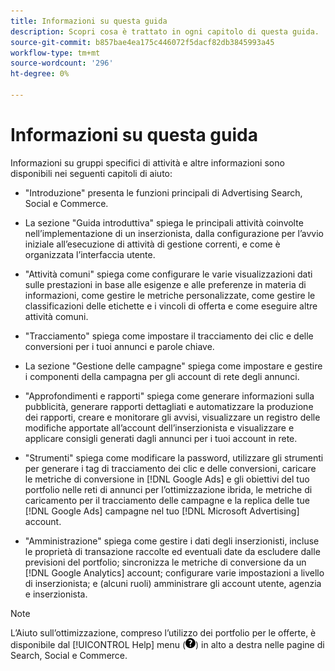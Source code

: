 ```yaml
---
title: Informazioni su questa guida
description: Scopri cosa è trattato in ogni capitolo di questa guida.
source-git-commit: b857bae4ea175c446072f5dacf82db3845993a45
workflow-type: tm+mt
source-wordcount: '296'
ht-degree: 0%

---
```


# Informazioni su questa guida

Informazioni su gruppi specifici di attività e altre informazioni sono disponibili nei seguenti capitoli di aiuto:

* &quot;Introduzione&quot; presenta le funzioni principali di Advertising Search, Social e Commerce.

* La sezione &quot;Guida introduttiva&quot; spiega le principali attività coinvolte nell’implementazione di un inserzionista, dalla configurazione per l’avvio iniziale all’esecuzione di attività di gestione correnti, e come è organizzata l’interfaccia utente.

* &quot;Attività comuni&quot; spiega come configurare le varie visualizzazioni dati sulle prestazioni in base alle esigenze e alle preferenze in materia di informazioni, come gestire le metriche personalizzate, come gestire le classificazioni delle etichette e i vincoli di offerta e come eseguire altre attività comuni.

* &quot;Tracciamento&quot; spiega come impostare il tracciamento dei clic e delle conversioni per i tuoi annunci e parole chiave.

* La sezione &quot;Gestione delle campagne&quot; spiega come impostare e gestire i componenti della campagna per gli account di rete degli annunci.

* &quot;Approfondimenti e rapporti&quot; spiega come generare informazioni sulla pubblicità, generare rapporti dettagliati e automatizzare la produzione dei rapporti, creare e monitorare gli avvisi, visualizzare un registro delle modifiche apportate all’account dell’inserzionista e visualizzare e applicare consigli generati dagli annunci per i tuoi account in rete.

* &quot;Strumenti&quot; spiega come modificare la password, utilizzare gli strumenti per generare i tag di tracciamento dei clic e delle conversioni, caricare le metriche di conversione in [!DNL Google Ads] e gli obiettivi del tuo portfolio nelle reti di annunci per l’ottimizzazione ibrida, le metriche di caricamento per il tracciamento delle campagne e la replica delle tue [!DNL Google Ads] campagne nel tuo [!DNL Microsoft Advertising] account.

* &quot;Amministrazione&quot; spiega come gestire i dati degli inserzionisti, incluse le proprietà di transazione raccolte ed eventuali date da escludere dalle previsioni del portfolio; sincronizza le metriche di conversione da un [!DNL Google Analytics] account; configurare varie impostazioni a livello di inserzionista; e (alcuni ruoli) amministrare gli account utente, agenzia e inserzionista.

>[!NOTE]
>
>L’Aiuto sull’ottimizzazione, compreso l’utilizzo dei portfolio per le offerte, è disponibile dal [!UICONTROL Help] menu (![Menu Aiuto](/help/search-social-commerce/assets/help-main-menu.png "Menu Aiuto")) in alto a destra nelle pagine di Search, Social e Commerce.
